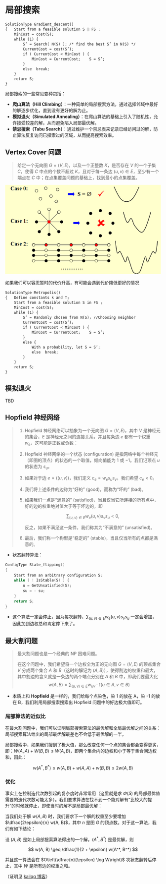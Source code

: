 # 局部搜索

```pseudocode
SolutionType Gradient_descent()
{   Start from a feasible solution S  FS ;
    MinCost = cost(S);
    while (1) {
        S’ = Search( N(S) ); /* find the best S’ in N(S) */
        CurrentCost = cost(S’);
        if ( CurrentCost < MinCost ) {
            MinCost = CurrentCost;    S = S’;
        }
        else  break;
    }
    return S;
}
```

局部搜索的一些常见变种包括：

- **爬山算法（Hill Climbing）**：一种简单的局部搜索方法，通过选择邻域中最好的解逐步优化，直到没有更好的解为止。
- **模拟退火（Simulated Annealing）**：在爬山算法的基础上引入了随机性，允许接受较差的解，从而避免陷入局部最优解。
- **禁忌搜索（Tabu Search）**：通过维护一个禁忌表来记录已经访问过的解，防止算法反复访问已探索过的区域，从而提高搜索效率。

## Vertex Cover 问题

> 给定一个无向图 $G = (V, E)$，以及一个正整数 $K$，是否存在 $V$ 的一个子集 $C$，使得 $C$ 中点的个数不超过 $K$，且对于每一条边 $(u, v) \in E$，至少有一个端点在 $C$ 中；在点集覆盖问题的基础上，找到最小的点集覆盖。

![img](assets/image-13.png)

如果我们可以容忍暂时的代价升高，有可能会遇到代价降低更好的情况

```pseudocode
SolutionType Metropolis()
{   Define constants k and T;
    Start from a feasible solution S in FS ;
    MinCost = cost(S);
    while (1) {
        S’ = Randomly chosen from N(S); //Choosing neighbor
        CurrentCost = cost(S’);
        if ( CurrentCost < MinCost ) {
            MinCost = CurrentCost;    S = S’;
        }
        else {
            With a probability, let S = S’;
            else  break;
        }
    }
    return S;
}
```

## 模拟退火

TBD

## Hopfield 神经网络

> 1. Hopfield 神经网络可以抽象为一个无向图 $G = (V, E)$，其中 $V$ 是神经元的集合，$E$ 是神经元之间的连接关系，并且每条边 $e$ 都有一个权重 $w_e$，这可能是正数或负数：
>
> 2. Hopfield 神经网络的一个状态 (configuration) 是指网络中每个神经元（即图的顶点）的状态的一个取值，倾向值能为 $1$ 或 $-1$。我们记顶点 $u$ 的状态为 $s_u$。
>
> 3. 如果对于边 $e = ((u, v))$，我们定义 $c_e = w_e s_u s_v$，我们希望 $c_e < 0$。
>
> 4. 我们将上述条件的边称为“好的” (good)，而称为“坏的” (bad)。
>
> 5. 如果我们一点是“满意的” (satisfied)，当且仅当它所连接的所有点中，好的边的权重绝对值大于等于坏边的，即
>
>    $$
>    \sum_{(u,v) \in E} w_e(u,v) s_v s_u < 0,
>    $$
>
>    反之，如果不满足这一条件，我们称其为“不满意的” (unsatisfied)。
>
> 6. 最后，我们称一个构型是“稳定的” (stable)，当且仅当所有的点都是满意的。

- 状态翻转算法：

```c
ConfigType State_flipping()
{
    Start from an arbitrary configuration S;
    while ( ! IsStable(S) ) {
        u = GetUnsatisfied(S);
        su = - su;
    }
    return S;
}
```

- 这个算法一定会停止，因为每次翻转，$\sum_{(u,v) \in E} w_e(u,v) s_v s_u$ 一定会增加，因此加到边权总和肯定停下来了。

## 最大割问题

> 最大割问题也是一个经典的 NP 困难问题。
>
> 在这个问题中，我们希望将一个边权全为正的无向图 $G = (V, E)$ 的顶点集合 $V$ 分成两个集合 $A$ 和 $B$（这时的解记为 $(A, B)$），使得割边的权重和最大，其中割边的含义就是一条边的两个端点分别在 $A$ 和 $B$​ 中，即我们要最大化
> $$
> w(A, B) = \sum_{(u, v) \in E} w_{uv} \cdot \mathbb{I}(u \in A, v \in B)
> $$

- 本质上和 **Hopfield** 是一样的，我们给每个点染色，染 1 的放在 A，染 -1 的放在 B，我们利用局部搜索搜索出 Hopfield 问题中的好边极大值即可。

### 局部算法的近似比

在最大割问题中，我们可以证明局部搜索算法的最优解和全局最优解之间的关系：局部搜索算法给出的局部最优解最差也不会低于最优解的一半。

局部搜索中，如果我们搜到了极大值，那么改变任何一个点的集合都会变得更劣，即：$W(A,A)+W(B,B) \leq W(A,B)$​ ，即两个集合内的边权和小于等于集合间边权和，因此：


$$
w(A^*, B^*) \leq w(A, B) + w(A, A) + w(B, B) \leq 2w(A, B)
$$

### 优化

事实上在控制迭代次数引起的复杂度时非常常用（这里就是求 $\Phi(S)$ 的局部最优值需要的迭代次数可能太多）。我们要求算法在找不到一个能对解有“比较大的提升”的时候就停止，即使当时的解不是局部最优解：

当我们处于解 $w(A, B)$ 时，我们要求下一个解的权重至少要增加 $\dfrac{2\epsilon}{n} w(A, B)$，其中 $n$ 是图 $G$ 的顶点数。对于这一算法，我们有如下结论：

设 $(A, B)$ 是如上局部搜索算法得出的一个解，$(A^*, B^*)$ 是最优解，则

$$
w(A, B) \geq \dfrac{1}{2 + \epsilon} w(A^*, B^*)
$$

并且这一算法会在 $O\left(\dfrac{n}{\epsilon} \log W\right)$ 次状态翻转后停止，其中 $W$ 是所有边的权重之和。

（证明见 [kailqq 博客](https://www.kailqq.cc/NOTE/ADS/wk11/#_9)）
